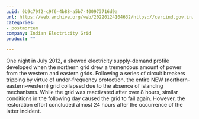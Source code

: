 ```yaml
---
uuid: 0b9c79f2-c9f6-4b88-a5b7-400973716d9a
url: https://web.archive.org/web/20220124104632/https://cercind.gov.in/2012/orders/Final_Report_Grid_Disturbance.pdf
categories:
- postmortem
company: Indian Electricity Grid
product: ""

---
```


One night in July 2012, a skewed electricity supply-demand profile developed when the northern grid drew a tremendous amount of power from the western and eastern grids. Following a series of circuit breakers tripping by virtue of under-frequency protection, the entire NEW (northern-eastern-western) grid collapsed due to the absence of islanding mechanisms. While the grid was reactivated after over 8 hours, similar conditions in the following day caused the grid to fail again. However, the restoration effort concluded almost 24 hours after the occurrence of the latter incident.
